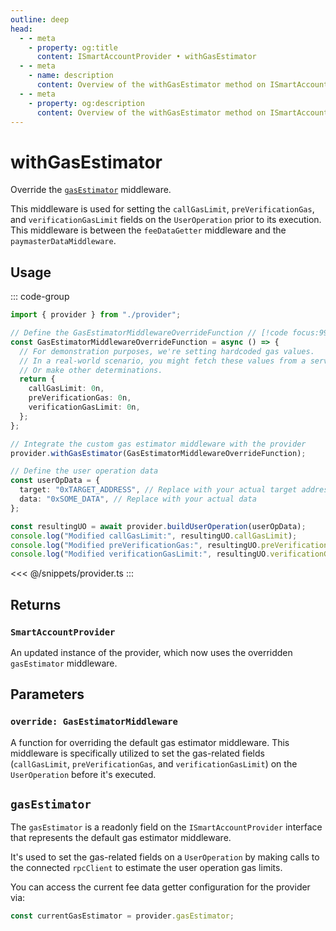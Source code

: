 ```yaml
---
outline: deep
head:
  - - meta
    - property: og:title
      content: ISmartAccountProvider • withGasEstimator
  - - meta
    - name: description
      content: Overview of the withGasEstimator method on ISmartAccountProvider
  - - meta
    - property: og:description
      content: Overview of the withGasEstimator method on ISmartAccountProvider
---
```


# withGasEstimator

Override the [`gasEstimator`](#gasEstimator) middleware.

This middleware is used for setting the `callGasLimit`, `preVerificationGas`, and `verificationGasLimit` fields on the `UserOperation` prior to its execution. This middleware is between the `feeDataGetter` middleware and the `paymasterDataMiddleware`.

## Usage

::: code-group

```ts [example.ts]
import { provider } from "./provider";

// Define the GasEstimatorMiddlewareOverrideFunction // [!code focus:99]
const GasEstimatorMiddlewareOverrideFunction = async () => {
  // For demonstration purposes, we're setting hardcoded gas values.
  // In a real-world scenario, you might fetch these values from a service
  // Or make other determinations.
  return {
    callGasLimit: 0n,
    preVerificationGas: 0n,
    verificationGasLimit: 0n,
  };
};

// Integrate the custom gas estimator middleware with the provider
provider.withGasEstimator(GasEstimatorMiddlewareOverrideFunction);

// Define the user operation data
const userOpData = {
  target: "0xTARGET_ADDRESS", // Replace with your actual target address
  data: "0xSOME_DATA", // Replace with your actual data
};

const resultingUO = await provider.buildUserOperation(userOpData);
console.log("Modified callGasLimit:", resultingUO.callGasLimit);
console.log("Modified preVerificationGas:", resultingUO.preVerificationGas);
console.log("Modified verificationGasLimit:", resultingUO.verificationGasLimit);
```

<<< @/snippets/provider.ts
:::

## Returns

### `SmartAccountProvider`

An updated instance of the provider, which now uses the overridden `gasEstimator` middleware.

## Parameters

### `override: GasEstimatorMiddleware`

A function for overriding the default gas estimator middleware. This middleware is specifically utilized to set the gas-related fields (`callGasLimit`, `preVerificationGas`, and `verificationGasLimit`) on the `UserOperation` before it's executed.

## `gasEstimator`

The `gasEstimator` is a readonly field on the `ISmartAccountProvider` interface that represents the default gas estimator middleware.

It's used to set the gas-related fields on a `UserOperation` by making calls to the connected `rpcClient` to estimate the user operation gas limits.

You can access the current fee data getter configuration for the provider via:

```ts
const currentGasEstimator = provider.gasEstimator;
```
